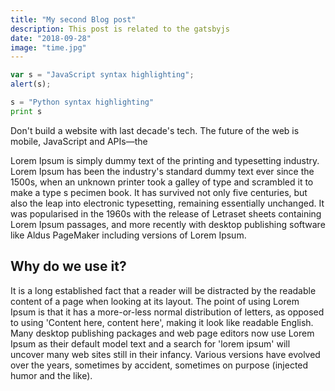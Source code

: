 ```yaml
---
title: "My second Blog post"
description: This post is related to the gatsbyjs
date: "2018-09-28"
image: "time.jpg"
---
```


```javascript
var s = "JavaScript syntax highlighting";
alert(s);
```

```python
s = "Python syntax highlighting"
print s
```

Don't build a website with last decade's tech. The future of the web is mobile,
JavaScript and APIs—the

Lorem Ipsum is simply dummy text of the printing and typesetting industry.
Lorem Ipsum has been the industry's standard dummy text ever since the 1500s,
when an unknown printer took a galley of type and scrambled it to make a type s
pecimen book. It has survived not only five centuries, but also the leap into
electronic typesetting, remaining essentially unchanged. It was popularised in
the 1960s with the release of Letraset sheets containing Lorem Ipsum passages,
and more recently with desktop publishing software like Aldus PageMaker including
versions of Lorem Ipsum.

## Why do we use it?

It is a long established fact that a reader will be distracted by the readable
content of a page when looking at its layout. The point of using Lorem Ipsum
is that it has a more-or-less normal distribution of letters, as opposed to using
'Content here, content here', making it look like readable English.
Many desktop publishing packages and web page editors now use Lorem
Ipsum as their default model text and a search for 'lorem ipsum' will
uncover many web sites still in their infancy. Various versions have evolved
over the years, sometimes by accident, sometimes on purpose
(injected humor and the like).
